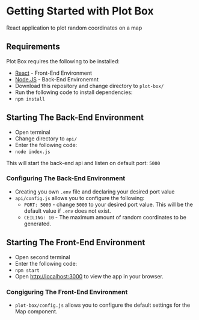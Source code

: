 # Getting Started with Plot Box

React application to plot random coordinates on a map

## Requirements
Plot Box requires the following to be installed:
- [React](https://reactjs.org/) - Front-End Environment
- [Node.JS](https://nodejs.org/en/) - Back-End Environemnt
- Download this repository and change directory to `plot-box/`
- Run the following code to install dependencies:
- `npm install`


## Starting The Back-End Environment

- Open terminal
- Change directory to `api/`
- Enter the following code:
- `node index.js`

This will start the back-end api and listen on default port: `5000`

### Configuring The Back-End Environment
- Creating you own `.env` file and declaring your desired port value
- `api/config.js` allows you to configure the following:
  - `PORT: 5000` - change `5000` to your desired port value. This will be the default value if `.env` does not exist.
  - `CEILING: 10` - The maximum amount of random coordinates to be generated.  


## Starting The Front-End Environment

- Open second terminal
- Enter the following code:
- `npm start`
- Open [http://localhost:3000](http://localhost:3000) to view the app in your browser.

### Congiguring The Front-End Environment

- `plot-box/config.js` allows you to configure the default settings for the Map component.
